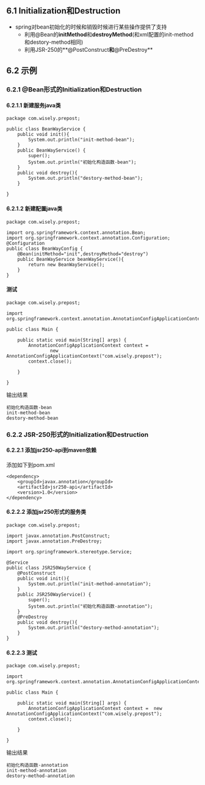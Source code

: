 ## 6.1 Initialization和Destruction
- spring对bean初始化的时候和销毁时候进行某些操作提供了支持
	- 利用@Bean的**initMethod**和**destroyMethod**(和xml配置的init-method和destory-method相同)
	- 利用JSR-250的**@PostConstruct**和**@PreDestroy**

## 6.2 示例
### 6.2.1 @Bean形式的Initialization和Destruction
#### 6.2.1.1 新建服务java类
```
package com.wisely.prepost;

public class BeanWayService {
	public void init(){
		System.out.println("init-method-bean");
	}
	public BeanWayService() {
		super();
		System.out.println("初始化构造函数-bean");
	}
	public void destroy(){
		System.out.println("destory-method-bean");
	}

}

```
#### 6.2.1.2 新建配置java类
```
package com.wisely.prepost;

import org.springframework.context.annotation.Bean;
import org.springframework.context.annotation.Configuration;
@Configuration
public class BeanWayConfig {
	@Bean(initMethod="init",destroyMethod="destroy")
	public BeanWayService beanWayService(){
		return new BeanWayService();
	}
}

```

#### 测试
```
package com.wisely.prepost;

import org.springframework.context.annotation.AnnotationConfigApplicationContext;

public class Main {

	public static void main(String[] args) {
		AnnotationConfigApplicationContext context =
        		new AnnotationConfigApplicationContext("com.wisely.prepost");
		context.close();

	}

}
```
输出结果
```
初始化构造函数-bean
init-method-bean
destory-method-bean
```

### 6.2.2 JSR-250形式的Initialization和Destruction
#### 6.2.2.1 添加jsr250-api到maven依赖
添加如下到pom.xml
```
<dependency>
    <groupId>javax.annotation</groupId>
    <artifactId>jsr250-api</artifactId>
    <version>1.0</version>
</dependency>
```
#### 6.2.2.2 添加jsr250形式的服务类
```
package com.wisely.prepost;

import javax.annotation.PostConstruct;
import javax.annotation.PreDestroy;

import org.springframework.stereotype.Service;

@Service
public class JSR250WayService {
	@PostConstruct
	public void init(){
		System.out.println("init-method-annotation");
	}
	public JSR250WayService() {
		super();
		System.out.println("初始化构造函数-annotation");
	}
	@PreDestroy
	public void destroy(){
		System.out.println("destory-method-annotation");
	}
}

```
#### 6.2.2.3 测试
```
package com.wisely.prepost;

import org.springframework.context.annotation.AnnotationConfigApplicationContext;

public class Main {

	public static void main(String[] args) {
		AnnotationConfigApplicationContext context =  new AnnotationConfigApplicationContext("com.wisely.prepost");
		context.close();

	}

}

```
输出结果
```
初始化构造函数-annotation
init-method-annotation
destory-method-annotation

```
